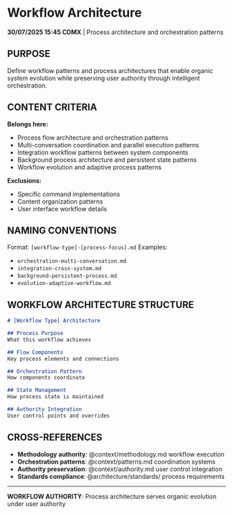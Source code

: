 # Workflow Architecture

**30/07/2025 15:45 CDMX** | Process architecture and orchestration patterns

## PURPOSE
Define workflow patterns and process architectures that enable organic system evolution while preserving user authority through intelligent orchestration.

## CONTENT CRITERIA
**Belongs here:**
- Process flow architecture and orchestration patterns
- Multi-conversation coordination and parallel execution patterns
- Integration workflow patterns between system components
- Background process architecture and persistent state patterns
- Workflow evolution and adaptive process patterns

**Exclusions:**
- Specific command implementations
- Content organization patterns
- User interface workflow details

## NAMING CONVENTIONS
Format: `[workflow-type]-[process-focus].md`
Examples:
- `orchestration-multi-conversation.md`
- `integration-cross-system.md`
- `background-persistent-process.md`
- `evolution-adaptive-workflow.md`

## WORKFLOW ARCHITECTURE STRUCTURE
```markdown
# [Workflow Type] Architecture

## Process Purpose
What this workflow achieves

## Flow Components
Key process elements and connections

## Orchestration Pattern
How components coordinate

## State Management
How process state is maintained

## Authority Integration
User control points and overrides
```

## CROSS-REFERENCES
- **Methodology authority**: @context/methodology.md workflow execution
- **Orchestration patterns**: @context/patterns.md coordination systems
- **Authority preservation**: @context/authority.md user control integration
- **Standards compliance**: @architecture/standards/ process requirements

---
**WORKFLOW AUTHORITY**: Process architecture serves organic evolution under user authority